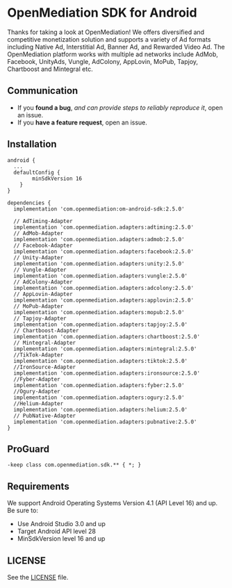 ﻿# OpenMediation SDK for Android
Thanks for taking a look at OpenMediation! We offers diversified and competitive monetization solution and supports a variety of Ad formats including Native Ad, Interstitial Ad, Banner Ad, and Rewarded Video Ad. The OpenMediation platform works with multiple ad networks include AdMob, Facebook, UnityAds, Vungle, AdColony, AppLovin, MoPub, Tapjoy, Chartboost and Mintegral etc.

## Communication

- If you **found a bug**, _and can provide steps to reliably reproduce it_, open an issue.
- If you **have a feature request**, open an issue.

## Installation

```
android {
  ...
  defaultConfig {
        minSdkVersion 16
    }
}

dependencies {
  implementation 'com.openmediation:om-android-sdk:2.5.0'

  // AdTiming-Adapter
  implementation 'com.openmediation.adapters:adtiming:2.5.0'
  // AdMob-Adapter
  implementation 'com.openmediation.adapters:admob:2.5.0'
  // Facebook-Adapter
  implementation 'com.openmediation.adapters:facebook:2.5.0'
  // Unity-Adapter
  implementation 'com.openmediation.adapters:unity:2.5.0'
  // Vungle-Adapter
  implementation 'com.openmediation.adapters:vungle:2.5.0'
  // AdColony-Adapter
  implementation 'com.openmediation.adapters:adcolony:2.5.0'
  // AppLovin-Adapter
  implementation 'com.openmediation.adapters:applovin:2.5.0'
  // MoPub-Adapter
  implementation 'com.openmediation.adapters:mopub:2.5.0'
  // Tapjoy-Adapter
  implementation 'com.openmediation.adapters:tapjoy:2.5.0'
  // Chartboost-Adapter
  implementation 'com.openmediation.adapters:chartboost:2.5.0'
  // Mintegral-Adapter
  implementation 'com.openmediation.adapters:mintegral:2.5.0'
  //TikTok-Adapter
  implementation 'com.openmediation.adapters:tiktok:2.5.0'
  //IronSource-Adapter
  implementation 'com.openmediation.adapters:ironsource:2.5.0'
  //Fyber-Adapter
  implementation 'com.openmediation.adapters:fyber:2.5.0'
  //Ogury-Adapter
  implementation 'com.openmediation.adapters:ogury:2.5.0'
  //Helium-Adapter
  implementation 'com.openmediation.adapters:helium:2.5.0'
  // PubNative-Adapter
  implementation 'com.openmediation.adapters:pubnative:2.5.0'
}
```

## ProGuard
```
-keep class com.openmediation.sdk.** { *; }
```

## Requirements
We support Android Operating Systems Version 4.1 (API Level 16) and up. Be sure to:

- Use Android Studio 3.0 and up
- Target Android API level 28
- MinSdkVersion level 16 and up

## LICENSE
See the [LICENSE](LICENSE) file.


